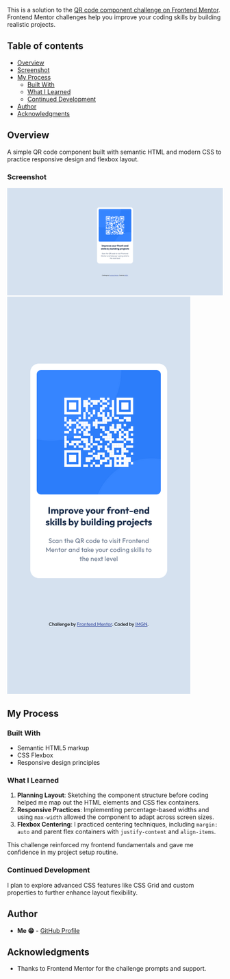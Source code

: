 This is a solution to the [QR code component challenge on Frontend Mentor](https://www.frontendmentor.io/challenges/qr-code-component-iux_sIO_H). Frontend Mentor challenges help you improve your coding skills by building realistic projects.

## Table of contents

- [Overview](#overview)
- [Screenshot](#screenshot)
- [My Process](#my-process)
  - [Built With](#built-with)
  - [What I Learned](#what-i-learned)
  - [Continued Development](#continued-development)
- [Author](#author)
- [Acknowledgments](#acknowledgments)

## Overview

A simple QR code component built with semantic HTML and modern CSS to practice responsive design and flexbox layout.

### Screenshot

![desktop view](./images/screenshot.png)
![mobile view](./images/screenshot2.png)

## My Process

### Built With

- Semantic HTML5 markup
- CSS Flexbox
- Responsive design principles

### What I Learned
1. **Planning Layout**: Sketching the component structure before coding helped me map out the HTML elements and CSS flex containers.
2. **Responsive Practices**: Implementing percentage-based widths and using `max-width` allowed the component to adapt across screen sizes.
3. **Flexbox Centering**: I practiced centering techniques, including `margin: auto` and parent flex containers with `justify-content` and `align-items`.

This challenge reinforced my frontend fundamentals and gave me confidence in my project setup routine.

### Continued Development

I plan to explore advanced CSS features like CSS Grid and custom properties to further enhance layout flexibility.

## Author

- **Me 😁** - [GitHub Profile](https://github.com/imagineBillie)

## Acknowledgments

- Thanks to Frontend Mentor for the challenge prompts and support.

